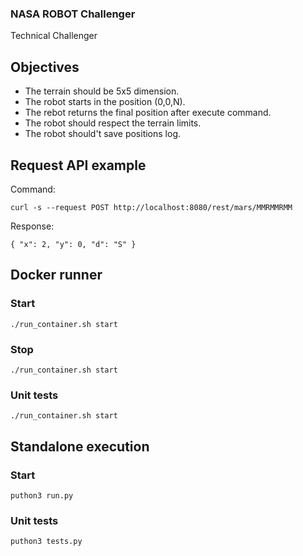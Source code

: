 ### NASA ROBOT Challenger

Technical Challenger

## Objectives

* The terrain should be 5x5 dimension.
* The robot starts in the position (0,0,N).
* The rebot returns the final position after execute command.
* The robot should respect the terrain limits.
* The robot should't save positions log.

## Request API example

Command:

`curl -s --request POST http://localhost:8080/rest/mars/MMRMMRMM`

Response:

```
{ "x": 2, "y": 0, "d": "S" }
```

## Docker runner

### Start

`./run_container.sh start`

### Stop

`./run_container.sh start`

### Unit tests

`./run_container.sh start`

## Standalone execution

### Start

`puthon3 run.py`

### Unit tests

`puthon3 tests.py`
